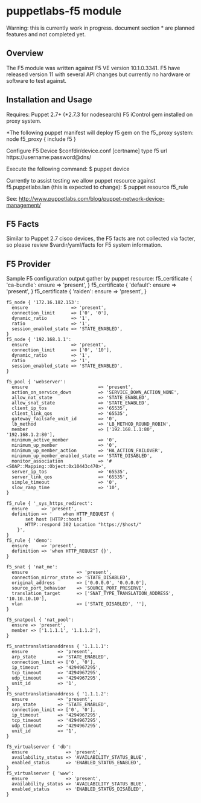 # puppetlabs-f5 module
Warning: this is currently work in progress. document section * are planned features and not completed yet.

## Overview
The F5 module was written against F5 VE version 10.1.0.3341. F5 have released version 11 with several API changes but currently no hardware or software to test against.

## Installation and Usage
Requires:
Puppet 2.7+ (*2.7.3 for nodesearch)
F5 iControl gem installed on proxy system.

*The following puppet manifest will deploy f5 gem on the f5_proxy system:
    node f5_proxy {
      include f5
    }

Configure F5 Device $confdir/device.conf
[certname]
type f5
url https://username:password@dns/

Execute the following command:
$ puppet device

Currently to assist testing we allow puppet resource against f5.puppetlabs.lan (this is expected to change):
$ puppet resource f5_rule

See: http://www.puppetlabs.com/blog/puppet-network-device-management/

## F5 Facts

Similar to Puppet 2.7 cisco devices, the F5 facts are not collected via facter, so please review $vardir/yaml/facts for F5 system information.

## F5 Provider
Sample F5 configuration output gather by puppet resource:
    f5_certificate { 'ca-bundle':
      ensure => 'present',
    }
    f5_certificate { 'default':
      ensure => 'present',
    }
    f5_certificate { 'raiden':
      ensure => 'present',
    }

    f5_node { '172.16.182.153':
      ensure                => 'present',
      connection_limit      => ['0', '0'],
      dynamic_ratio         => '1',
      ratio                 => '1',
      session_enabled_state => 'STATE_ENABLED',
    }
    f5_node { '192.168.1.1':
      ensure                => 'present',
      connection_limit      => ['0', '10'],
      dynamic_ratio         => '1',
      ratio                 => '1',
      session_enabled_state => 'STATE_ENABLED',
    }

    f5_pool { 'webserver':
      ensure                          => 'present',
      action_on_service_down          => 'SERVICE_DOWN_ACTION_NONE',
      allow_nat_state                 => 'STATE_ENABLED',
      allow_snat_state                => 'STATE_ENABLED',
      client_ip_tos                   => '65535',
      client_link_qos                 => '65535',
      gateway_failsafe_unit_id        => '0',
      lb_method                       => 'LB_METHOD_ROUND_ROBIN',
      member                          => ['192.168.1.1:80', '192.168.1.2:80'],
      minimum_active_member           => '0',
      minimum_up_member               => '0',
      minimum_up_member_action        => 'HA_ACTION_FAILOVER',
      minimum_up_member_enabled_state => 'STATE_DISABLED',
      monitor_association             => '#<SOAP::Mapping::Object:0x10443c470>',
      server_ip_tos                   => '65535',
      server_link_qos                 => '65535',
      simple_timeout                  => '0',
      slow_ramp_time                  => '10',
    }

    f5_rule { '_sys_https_redirect':
      ensure     => 'present',
      definition => '    when HTTP_REQUEST {
           set host [HTTP::host]
           HTTP::respond 302 Location "https://$host/"
        }',
    }
    f5_rule { 'demo':
      ensure     => 'present',
      definition => 'when HTTP_REQUEST {}',
    }

    f5_snat { 'nat_me':
      ensure                  => 'present',
      connection_mirror_state => 'STATE_DISABLED',
      original_address        => ['0.0.0.0', '0.0.0.0'],
      source_port_behavior    => 'SOURCE_PORT_PRESERVE',
      translation_target      => ['SNAT_TYPE_TRANSLATION_ADDRESS', '10.10.10.10'],
      vlan                    => ['STATE_DISABLED', ''],
    }

    f5_snatpool { 'nat_pool':
      ensure => 'present',
      member => ['1.1.1.1', '1.1.1.2'],
    }

    f5_snattranslationaddress { '1.1.1.1':
      ensure           => 'present',
      arp_state        => 'STATE_ENABLED',
      connection_limit => ['0', '0'],
      ip_timeout       => '4294967295',
      tcp_timeout      => '4294967295',
      udp_timeout      => '4294967295',
      unit_id          => '1',
    }
    f5_snattranslationaddress { '1.1.1.2':
      ensure           => 'present',
      arp_state        => 'STATE_ENABLED',
      connection_limit => ['0', '0'],
      ip_timeout       => '4294967295',
      tcp_timeout      => '4294967295',
      udp_timeout      => '4294967295',
      unit_id          => '1',
    }

    f5_virtualserver { 'db':
      ensure              => 'present',
      availability_status => 'AVAILABILITY_STATUS_BLUE',
      enabled_status      => 'ENABLED_STATUS_ENABLED',
    }
    f5_virtualserver { 'www':
      ensure              => 'present',
      availability_status => 'AVAILABILITY_STATUS_BLUE',
      enabled_status      => 'ENABLED_STATUS_DISABLED',
    }
